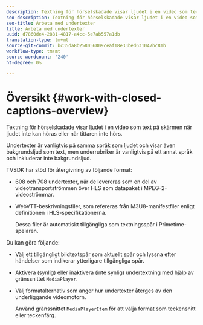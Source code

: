 ```yaml
---
description: Textning för hörselskadade visar ljudet i en video som text på skärmen när ljudet inte kan höras eller när tittaren inte hörs.
seo-description: Textning för hörselskadade visar ljudet i en video som text på skärmen när ljudet inte kan höras eller när tittaren inte hörs.
seo-title: Arbeta med undertexter
title: Arbeta med undertexter
uuid: d7860de4-2881-4817-a4cc-5e7ab557a1db
translation-type: tm+mt
source-git-commit: bc35da8b258056809ceaf18e33bed631047bc81b
workflow-type: tm+mt
source-wordcount: '240'
ht-degree: 0%

---
```



# Översikt {#work-with-closed-captions-overview}

Textning för hörselskadade visar ljudet i en video som text på skärmen när ljudet inte kan höras eller när tittaren inte hörs.

Undertexter är vanligtvis på samma språk som ljudet och visar även bakgrundsljud som text, men underrubriker är vanligtvis på ett annat språk och inkluderar inte bakgrundsljud.

TVSDK har stöd för återgivning av följande format:

* 608 och 708 undertexter, när de levereras som en del av videotransportströmmen över HLS som datapaket i MPEG-2-videoströmmar.
* WebVTT-beskrivningsfiler, som refereras från M3U8-manifestfiler enligt definitionen i HLS-specifikationerna.

   Dessa filer är automatiskt tillgängliga som textningsspår i Primetime-spelaren.

Du kan göra följande:

* Välj ett tillgängligt bildtextspår som aktuellt spår och lyssna efter händelser som indikerar ytterligare tillgängliga spår.
* Aktivera (synlig) eller inaktivera (inte synlig) undertextning med hjälp av gränssnittet `MediaPlayer`.
* Välj formatalternativ som anger hur undertexter återges av den underliggande videomotorn.

   Använd gränssnittet `MediaPlayerItem` för att välja format som teckensnitt eller teckenfärg.